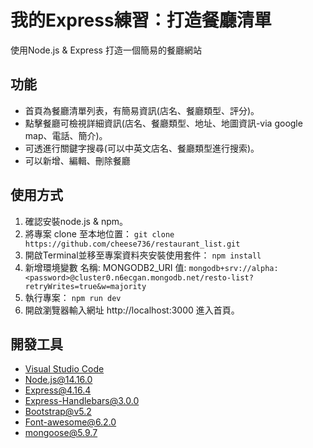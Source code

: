 # 我的Express練習：打造餐廳清單
使用Node.js & Express 打造一個簡易的餐廳網站

## 功能
+ 首頁為餐廳清單列表，有簡易資訊(店名、餐廳類型、評分)。
+ 點擊餐廳可檢視詳細資訊(店名、餐廳類型、地址、地圖資訊-via google map、電話、簡介)。
+ 可透進行關鍵字搜尋(可以中英文店名、餐廳類型進行搜索)。
+ 可以新增、編輯、刪除餐廳

## 使用方式
1. 確認安裝node.js & npm。
2. 將專案 clone 至本地位置： `git clone https://github.com/cheese736/restaurant_list.git`
3. 開啟Terminal並移至專案資料夾安裝使用套件： `npm install`
4. 新增環境變數 名稱: MONGODB2_URI 值: `mongodb+srv://alpha:<password>@cluster0.n6ecgan.mongodb.net/resto-list?retryWrites=true&w=majority`
5. 執行專案： `npm run dev`
6. 開啟瀏覽器輸入網址 http://localhost:3000 進入首頁。


## 開發工具
+ [Visual Studio Code](https://visualstudio.microsoft.com/zh-hant/)
+ [Node.js@14.16.0](https://nodejs.org/en/)
+ [Express@4.16.4](https://www.npmjs.com/package/express)
+ [Express-Handlebars@3.0.0](https://www.npmjs.com/package/express-handlebars)
+ [Bootstrap@v5.2](https://getbootstrap.com/)
+ [Font-awesome@6.2.0](https://fontawesome.com/)
+ [mongoose@5.9.7](https://mongoosejs.com)

